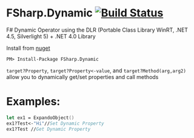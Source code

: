 # FSharp.Dynamic [![Build Status](https://travis-ci.org/ekonbenefits/FSharp.Dynamic.png?branch=master)](https://travis-ci.org/ekonbenefits/FSharp.Dynamic)

F# Dynamic Operator using the DLR (Portable Class Library WinRT, .NET 4.5, Silverlight 5) + .NET 4.0 Library

Install from [nuget](https://nuget.org/packages/FSharp.Dynamic/)
```
PM> Install-Package FSharp.Dynamic
```

`target?Property`, `target?Property<-value`, and `target?Method(arg,arg2)` allow you to dynamically get/set properties and call methods


# Examples:

```fsharp
let ex1 = ExpandoObject()
ex1?Test<-"Hi"//Set Dynamic Property
ex1?Test //Get Dynamic Property
```
